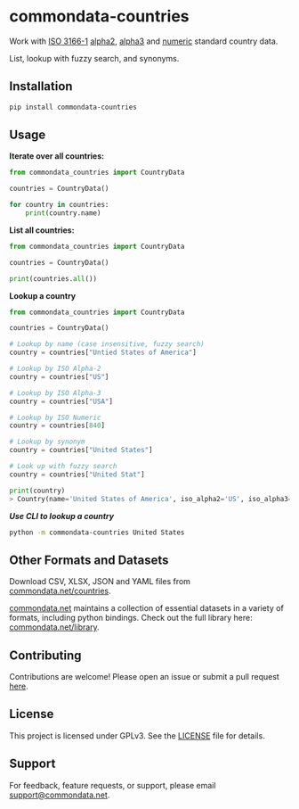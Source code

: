 # commondata-countries

Work with [ISO 3166-1](https://en.wikipedia.org/wiki/ISO_3166-1) [alpha2](https://en.wikipedia.org/wiki/ISO_3166-1_alpha-2), [alpha3](https://en.wikipedia.org/wiki/ISO_3166-1_alpha-3) and [numeric](https://en.wikipedia.org/wiki/ISO_3166-1_numeric) standard country data.

List, lookup with fuzzy search, and synonyms.

## Installation

```bash
pip install commondata-countries
```

## Usage

**Iterate over all countries:**

```python
from commondata_countries import CountryData

countries = CountryData()

for country in countries:
    print(country.name)
```

**List all countries:**

```python
from commondata_countries import CountryData

countries = CountryData()

print(countries.all())
```

**Lookup a country**

```python
from commondata_countries import CountryData

countries = CountryData()

# Lookup by name (case insensitive, fuzzy search)
country = countries["Untied States of America"]

# Lookup by ISO Alpha-2
country = countries["US"]

# Lookup by ISO Alpha-3
country = countries["USA"]

# Lookup by ISO Numeric
country = countries[840]

# Lookup by synonym
country = countries["United States"]

# Look up with fuzzy search
country = countries["United Stat"]

print(country)
> Country(name='United States of America', iso_alpha2='US', iso_alpha3='USA', iso_numeric=840)
```

***Use CLI to lookup a country***

```bash
python -m commondata-countries United States
```

## Other Formats and Datasets

Download CSV, XLSX, JSON and YAML files from [commondata.net/countries](https://commondata.net/library/#countries).

[commondata.net](https://commondata.net) maintains a collection of essential datasets in a variety of formats, including
python bindings. Check out the full library here: [commondata.net/library](https://commondata.net/library).

## Contributing

Contributions are welcome! Please open an issue or submit a pull request [here](https://github.com/commondata-net/commondata-countries-python).

## License

This project is licensed under GPLv3. See the [LICENSE](https://github.com/commondata-net/commondata-countries-python/blob/main/LICENSE) file for details.

## Support

For feedback, feature requests, or support, please email [support@commondata.net](mailto:support@commondata.net).
